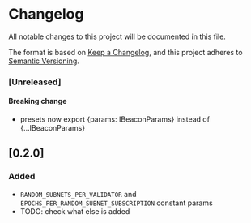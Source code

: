 # Changelog

All notable changes to this project will be documented in this file.

The format is based on [Keep a Changelog](https://keepachangelog.com/en/1.0.0/),
and this project adheres to [Semantic Versioning](https://semver.org/spec/v2.0.0.html).

### [Unreleased]

#### Breaking change

- presets now export {params: IBeaconParams} instead of {...IBeaconParams}

## [0.2.0]

### Added

- `RANDOM_SUBNETS_PER_VALIDATOR` and `EPOCHS_PER_RANDOM_SUBNET_SUBSCRIPTION` constant params
- TODO: check what else is added
